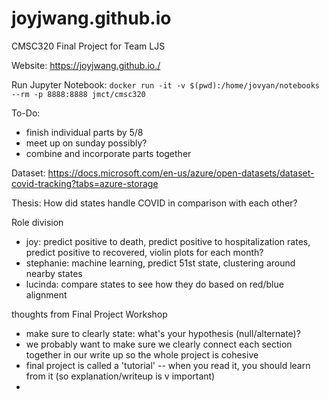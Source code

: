# joyjwang.github.io
CMSC320 Final Project for Team LJS

Website: https://joyjwang.github.io./

Run Jupyter Notebook: `docker run -it -v $(pwd):/home/jovyan/notebooks --rm -p 8888:8888 jmct/cmsc320`

To-Do:
- finish individual parts by 5/8
- meet up on sunday possibly?
- combine and incorporate parts together

Dataset:
https://docs.microsoft.com/en-us/azure/open-datasets/dataset-covid-tracking?tabs=azure-storage

Thesis:
How did states handle COVID in comparison with each other?

Role division
- joy: predict positive to death, predict positive to hospitalization rates, predict positive to recovered, violin plots for each month?
- stephanie: machine learning, predict 51st state, clustering around nearby states
- lucinda: compare states to see how they do based on red/blue alignment

thoughts from Final Project Workshop 
- make sure to clearly state: what's your hypothesis (null/alternate)?
- we probably want to make sure we clearly connect each section together in our write up so the whole project is cohesive
- final project is called a 'tutorial' -- when you read it, you should learn from it (so explanation/writeup is v important)
- 